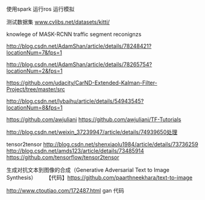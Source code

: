 使用spark 运行ros 运行模拟

测试数据集
www.cvlibs.net/datasets/kitti/

knowlege of   MASK-RCNN traffic segment reconignzs


http://blog.csdn.net/AdamShan/article/details/78248421?locationNum=7&fps=1

http://blog.csdn.net/AdamShan/article/details/78265754?locationNum=2&fps=1


https://github.com/udacity/CarND-Extended-Kalman-Filter-Project/tree/master/src

http://blog.csdn.net/lybaihu/article/details/54943545?locationNum=8&fps=1


https://github.com/awjuliani
https://github.com/awjuliani/TF-Tutorials

http://blog.csdn.net/weixin_37239947/article/details/74939650处理

tensor2tensor
http://blog.csdn.net/shenxiaolu1984/article/details/73736259 
http://blog.csdn.net/amds123/article/details/73485914
https://github.com/tensorflow/tensor2tensor

生成对抗文本到图像的合成（Generative Adversarial Text to Image Synthesis）
　　【代码】https://github.com/paarthneekhara/text-to-image


http://www.ctoutiao.com/172487.html gan 代码
